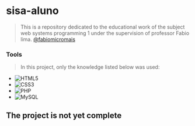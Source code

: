 # sisa-aluno
> This is a repository dedicated to the educational work of the subject web systems programming 1 under the supervision of professor Fabio lima.
 [@fabiomicromais](https://github.com/fabiomicromais)

### Tools
> In this project, only the knowledge listed below was used:
-  ![HTML5](https://img.shields.io/badge/html5-%23E34F26.svg?style=for-the-badge&logo=html5&logoColor=white)
-  ![CSS3](https://img.shields.io/badge/css3-%231572B6.svg?style=for-the-badge&logo=css3&logoColor=white)
-  ![PHP](https://img.shields.io/badge/php-%23777BB4.svg?style=for-the-badge&logo=php&logoColor=white)
-  ![MySQL](https://img.shields.io/badge/mysql-4479A1.svg?style=for-the-badge&logo=mysql&logoColor=white)

## The project is not yet complete
